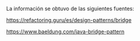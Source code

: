 La información se obtuvo de las siguientes fuentes:

https://refactoring.guru/es/design-patterns/bridge

https://www.baeldung.com/java-bridge-pattern